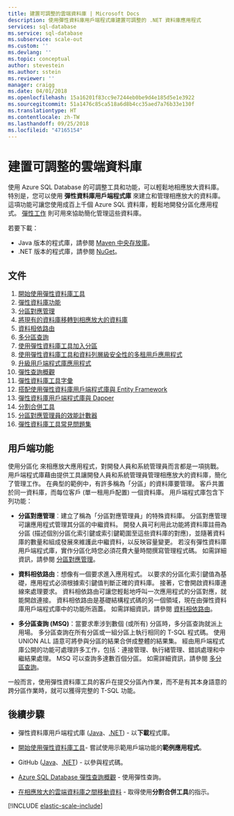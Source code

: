 ```yaml
---
title: 建置可調整的雲端資料庫 | Microsoft Docs
description: 使用彈性資料庫用戶端程式庫建置可調整的 .NET 資料庫應用程式
services: sql-database
ms.service: sql-database
ms.subservice: scale-out
ms.custom: ''
ms.devlang: ''
ms.topic: conceptual
author: stevestein
ms.author: sstein
ms.reviewer: ''
manager: craigg
ms.date: 04/01/2018
ms.openlocfilehash: 15a16201f83cc9e7244eb0be9d4e185d5e1e3922
ms.sourcegitcommit: 51a1476c85ca518a6d8b4cc35aed7a76b33e130f
ms.translationtype: HT
ms.contentlocale: zh-TW
ms.lasthandoff: 09/25/2018
ms.locfileid: "47165154"
---
```

# <a name="building-scalable-cloud-databases"></a>建置可調整的雲端資料庫
使用 Azure SQL Database 的可調整工具和功能，可以輕鬆地相應放大資料庫。 特別是，您可以使用 **彈性資料庫用戶端程式庫** 來建立和管理相應放大的資料庫。 這項功能可讓您使用成百上千個 Azure SQL 資料庫，輕鬆地開發分區化應用程式。 [彈性工作](sql-database-elastic-jobs-powershell.md) 則可用來協助簡化管理這些資料庫。

若要下載：
* Java 版本的程式庫，請參閱 [Maven 中央存放庫](https://search.maven.org/#search%7Cga%7C1%7Celastic-db-tools)。
* .NET 版本的程式庫，請參閱 [NuGet](https://www.nuget.org/packages/Microsoft.Azure.SqlDatabase.ElasticScale.Client/)。

## <a name="documentation"></a>文件
1. [開始使用彈性資料庫工具](sql-database-elastic-scale-get-started.md)
2. [彈性資料庫功能](sql-database-elastic-scale-introduction.md)
3. [分區對應管理](sql-database-elastic-scale-shard-map-management.md)
4. [將現有的資料庫移轉到相應放大的資料庫](sql-database-elastic-convert-to-use-elastic-tools.md)
5. [資料相依路由](sql-database-elastic-scale-data-dependent-routing.md)
6. [多分區查詢](sql-database-elastic-scale-multishard-querying.md)
7. [使用彈性資料庫工具加入分區](sql-database-elastic-scale-add-a-shard.md)
8. [使用彈性資料庫工具和資料列層級安全性的多租用戶應用程式](sql-database-elastic-tools-multi-tenant-row-level-security.md)
9. [升級用戶端程式庫應用程式](sql-database-elastic-scale-upgrade-client-library.md) 
10. [彈性查詢概觀](sql-database-elastic-query-overview.md)
11. [彈性資料庫工具字彙](sql-database-elastic-scale-glossary.md)
12. [搭配使用彈性資料庫用戶端程式庫與 Entity Framework](sql-database-elastic-scale-use-entity-framework-applications-visual-studio.md)
13. [彈性資料庫用戶端程式庫與 Dapper](sql-database-elastic-scale-working-with-dapper.md)
14. [分割合併工具](sql-database-elastic-scale-overview-split-and-merge.md)
15. [分區對應管理員的效能計數器](sql-database-elastic-database-client-library.md) 
16. [彈性資料庫工具常見問題集](sql-database-elastic-scale-faq.md)

## <a name="client-capabilities"></a>用戶端功能
使用分區化  來相應放大應用程式，對開發人員和系統管理員而言都是一項挑戰。 用戶端程式庫藉由提供工具讓開發人員和系統管理員管理相應放大的資料庫，簡化了管理工作。 在典型的範例中，有許多稱為「分區」的資料庫要管理。 客戶共置於同一資料庫，而每位客戶 (單一租用戶配置) 一個資料庫。 用戶端程式庫包含下列功能：

- **分區對應管理**︰建立了稱為「分區對應管理員」的特殊資料庫。 分區對應管理可讓應用程式管理其分區的中繼資料。 開發人員可利用此功能將資料庫註冊為分區 (描述個別分區化索引鍵或索引鍵範圍至這些資料庫的對應)，並隨著資料庫的數量和組成發展來維護此中繼資料，以反映容量變更。 若沒有彈性資料庫用戶端程式庫，實作分區化時您必須花費大量時間撰寫管理程式碼。 如需詳細資訊，請參閱 [分區對應管理](sql-database-elastic-scale-shard-map-management.md)。

- **資料相依路由**：想像有一個要求進入應用程式。 以要求的分區化索引鍵值為基礎，應用程式必須根據索引鍵值判斷正確的資料庫。 接著，它會開啟資料庫連線來處理要求。 資料相依路由可讓您輕鬆地呼叫一次應用程式的分區對應，就能開啟連接。 資料相依路由是基礎結構程式碼的另一個領域，現在由彈性資料庫用戶端程式庫中的功能所涵蓋。 如需詳細資訊，請參閱 [資料相依路由](sql-database-elastic-scale-data-dependent-routing.md)。
- **多分區查詢 (MSQ)**：當要求牽涉到數個 (或所有) 分區時，多分區查詢就派上用場。 多分區查詢在所有分區或一組分區上執行相同的 T-SQL 程式碼。 使用 UNION ALL 語意可將參與分區的結果合併成整體的結果集。 經由用戶端程式庫公開的功能可處理許多工作，包括：連接管理、執行緒管理、錯誤處理和中繼結果處理。 MSQ 可以查詢多達數百個分區。 如需詳細資訊，請參閱 [多分區查詢](sql-database-elastic-scale-multishard-querying.md)。

一般而言，使用彈性資料庫工具的客戶在提交分區內作業，而不是有其本身語意的跨分區作業時，就可以獲得完整的 T-SQL 功能。



## <a name="next-steps"></a>後續步驟

- 彈性資料庫用戶端程式庫 ([Java](https://search.maven.org/#search%7Cga%7C1%7Ca%3A%22azure-elasticdb-tools%22)、[.NET](http://www.nuget.org/packages/Microsoft.Azure.SqlDatabase.ElasticScale.Client/)) - 以**下載**程式庫。

- [開始使用彈性資料庫工具](sql-database-elastic-scale-get-started.md)- 嘗試使用示範用戶端功能的**範例應用程式**。

- GitHub ([Java](https://github.com/Microsoft/elastic-db-tools-for-java/blob/master/README.md)、[.NET](https://github.com/Azure/elastic-db-tools)) - 以參與程式碼。
- [Azure SQL Database 彈性查詢概觀](sql-database-elastic-query-overview.md) - 使用彈性查詢。

- [在相應放大的雲端資料庫之間移動資料](sql-database-elastic-scale-overview-split-and-merge.md) - 取得使用**分割合併工具**的指示。



<!-- Additional resources H2 -->

[!INCLUDE [elastic-scale-include](../../includes/elastic-scale-include.md)]


<!--Anchors-->
<!--Image references-->

[1]: ./media/sql-database-elastic-database-client-library/glossary.png

